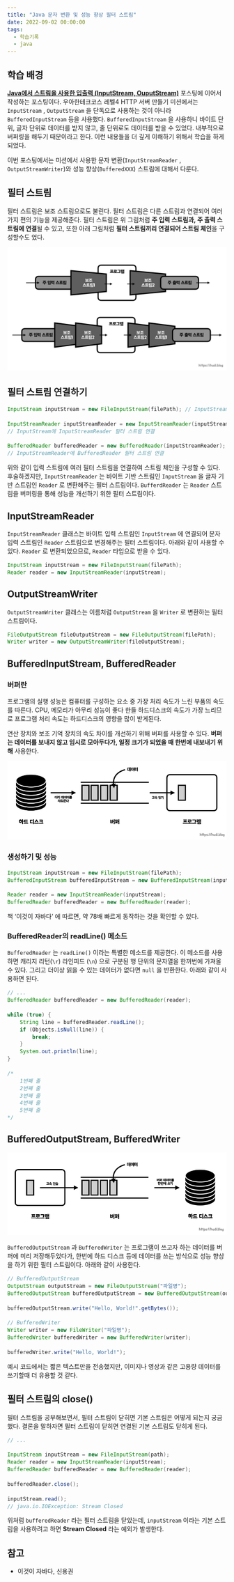 ```yaml
---
title: "Java 문자 변환 및 성능 향상 필터 스트림"
date: 2022-09-02 00:00:00
tags:
  - 학습기록
  - java
---
```


## 학습 배경

**[Java에서 스트림을 사용한 입출력 (InputStream, OuputStream)](https://hudi.blog/java-inputstream-outputstream/)** 포스팅에 이어서 작성하는 포스팅이다. 우아한테크코스 레벨4 HTTP 서버 만들기 미션에서는 `InputStream` , `OutputStream` 을 단독으로 사용하는 것이 아니라 `BufferedInputStream` 등을 사용했다. `BufferedInputStream` 을 사용하니 바이트 단위, 글자 단위로 데이터를 받지 않고, 줄 단위로도 데이터를 받을 수 있었다. 내부적으로 버퍼링을 해두기 때문이라고 한다. 이런 내용들을 더 깊게 이해하기 위해서 학습을 하게 되었다.

이번 포스팅에서는 미션에서 사용한 문자 변환(`InputStreamReader` , `OutputStreamWriter`)와 성능 향상(`BufferedXXX`) 스트림에 대해서 다룬다.

## 필터 스트림

필터 스트림은 보조 스트림으로도 불린다. 필터 스트림은 다른 스트림과 연결되어 여러가지 편의 기능을 제공해준다. 필터 스트림은 위 그림처럼 **주 입력 스트림과, 주 출력 스트림에 연결**될 수 있고, 또한 아래 그림처럼 **필터 스트림끼리 연결되어 스트림 체인**을 구성할수도 었다.

![](./stream-chain.png)

## 필터 스트림 연결하기

```java
InputStream inputStream = new FileInputStream(filePath); // InputStream

InputStreamReader inputStreamReader = new InputStreamReader(inputStream);
// InputStream에 InputStreamReader 필터 스트림 연결

BufferedReader bufferedReader = new BufferedReader(inputStreamReader);
// InputStreamReader에 BufferedReader 필터 스트림 연결
```

위와 같이 입력 스트림에 여러 필터 스트림을 연결하여 스트림 체인을 구성할 수 있다. 후술하겠지만, `InputStreamReader` 는 바이트 기반 스트림인 `InputStream` 을 글자 기반 스트림인 `Reader` 로 변환해주는 필터 스트림이다. `BufferdReader` 는 `Reader` 스트림을 버퍼링을 통해 성능을 개선하기 위한 필터 스트림이다.

## InputStreamReader

`InputStreamReader` 클래스는 바이트 입력 스트림인 `InputStream` 에 연결되어 문자 입력 스트림인 `Reader` 스트림으로 변경해주는 필터 스트림이다. 아래와 같이 사용할 수 있다. `Reader` 로 변환되었으므로, `Reader` 타입으로 받을 수 있다.

```java
InputStream inputStream = new FileInputStream(filePath);
Reader reader = new InputStreamReader(inputStream);
```

## OutputStreamWriter

`OutputStreamWriter` 클래스는 이름처럼 `OutputStream` 을 `Writer` 로 변환하는 필터 스트림이다.

```java
FileOutputStream fileOutputStream = new FileOutputStream(filePath);
Writer writer = new OutputStreamWriter(fileOutputStream);
```

## BufferedInputStream, BufferedReader

### 버퍼란

프로그램의 실행 성능은 컴퓨터를 구성하는 요소 중 가장 처리 속도가 느린 부품의 속도를 따른다. CPU, 메모리가 아무리 성능이 좋다 한들 하드디스크의 속도가 가장 느리므로 프로그램 처리 속도는 하드디스크의 영향을 많이 받게된다.

연산 장치와 보조 기억 장치의 속도 차이를 개선하기 위해 버퍼를 사용할 수 있다. **버퍼는 데이터를 보내지 않고 임시로 모아두다가, 일정 크기가 되었을 때 한번에 내보내기 위해** 사용한다.

![](./buffer1.png)

### 생성하기 및 성능

```java
InputStream inputStream = new FileInputStream(filePath);
BufferedInputStream bufferedInputStream = new BufferedInputStream(inputStream);

Reader reader = new InputStreamReader(inputStream);
BufferedReader bufferedReader = new BufferedReader(reader);
```

책 ‘이것이 자바다’ 에 따르면, 약 78배 빠르게 동작하는 것을 확인할 수 있다.

### BufferedReader의 readLine() 메소드

`BufferedReader` 는 `readLine()` 이라는 특별한 메소드를 제공한다. 이 메소드를 사용하면 캐리지 리턴(`\r`) 라인피드 (`\n`) 으로 구분된 행 단위의 문자열을 한꺼번에 가져올 수 있다. 그리고 더이상 읽을 수 있는 데이터가 없다면 `null` 을 반환한다. 아래와 같이 사용하면 된다.

```java
// ...
BufferedReader bufferedReader = new BufferedReader(reader);

while (true) {
    String line = bufferedReader.readLine();
    if (Objects.isNull(line)) {
        break;
    }
    System.out.println(line);
}

/*
    1번째 줄
    2번째 줄
    3번째 줄
    4번째 줄
    5번째 줄
*/
```

## BufferedOutputStream, BufferedWriter

![](./buffer2.png)

`BufferedOutputStream` 과 `BufferedWriter` 는 프로그램이 쓰고자 하는 데이터를 버퍼에 미리 저장해두었다가, 한번에 하드 디스크 등에 데이터를 쓰는 방식으로 성능 향상을 하기 위한 필터 스트림이다. 아래와 같이 사용한다.

```java
// BufferedOutputStream
OutputStream outputStream = new FileOutputStream("파일명");
BufferedOutputStream bufferedOutputStream = new BufferedOutputStream(outputStream);

bufferedOutputStream.write("Hello, World!".getBytes());

// BufferedWriter
Writer writer = new FileWriter("파일명");
BufferedWriter bufferedWriter = new BufferedWriter(writer);

bufferedWriter.write("Hello, World!");
```

예시 코드에서는 짧은 텍스트만을 전송했지만, 이미지나 영상과 같은 고용량 데이터를 쓰기할때 더 유용할 것 같다.

## 필터 스트림의 close()

필터 스트림을 공부해보면서, 필터 스트림이 닫히면 기본 스트림은 어떻게 되는지 궁금했다. 결론을 말하자면 필터 스트림이 닫히면 연결된 기본 스트림도 닫히게 된다.

```java
// ...

InputStream inputStream = new FileInputStream(path);
Reader reader = new InputStreamReader(inputStream);
BufferedReader bufferedReader = new BufferedReader(reader);

bufferedReader.close();

inputStream.read();
// java.io.IOException: Stream Closed
```

위처럼 `bufferedReader` 라는 필터 스트림을 닫았는데, `inputStream` 이라는 기본 스트림을 사용하려고 하면 **Stream Closed** 라는 예외가 발생한다.

## 참고

- 이것이 자바다, 신용권
